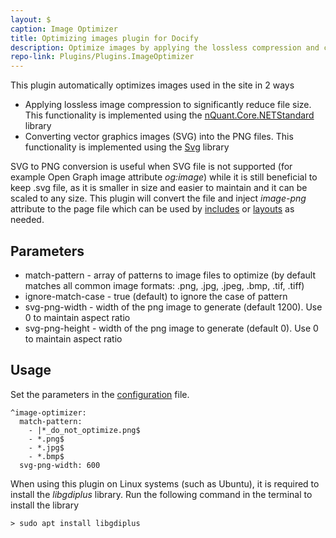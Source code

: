 ```yaml
---
layout: $
caption: Image Optimizer
title: Optimizing images plugin for Docify
description: Optimize images by applying the lossless compression and converting vector images to png
repo-link: Plugins/Plugins.ImageOptimizer
---
```

This plugin automatically optimizes images used in the site in 2 ways

* Applying lossless image compression to significantly reduce file size. This functionality is implemented using the [nQuant.Core.NETStandard](https://www.nuget.org/packages/nQuant.Core.NETStandard/) library
* Converting vector graphics images (SVG) into the PNG files. This functionality is implemented using the [Svg](https://www.nuget.org/packages/Svg/) library

SVG to PNG conversion is useful when SVG file is not supported (for example Open Graph image attribute *og:image*) while it is still beneficial to keep .svg file, as it is smaller in size and easier to maintain and it can be scaled to any size. This plugin will convert the file and inject *image-png* attribute to the page file which can be used by [includes](/includes/) or [layouts](/layouts/) as needed.

## Parameters

* match-pattern - array of patterns to image files to optimize (by default matches all common image formats: .png, .jpg, .jpeg, .bmp, .tif, .tiff)
* ignore-match-case - true (default) to ignore the case of pattern
* svg-png-width - width of the png image to generate (default 1200). Use 0 to maintain aspect ratio
* svg-png-height - width of the png image to generate (default 0). Use 0 to maintain aspect ratio

## Usage

Set the parameters in the [configuration](/configuration/) file.

~~~
^image-optimizer:
  match-pattern:
    - |*_do_not_optimize.png$
    - *.png$
    - *.jpg$
    - *.bmp$
  svg-png-width: 600
~~~

When using this plugin on Linux systems (such as Ubuntu), it is required to install the *libgdiplus* library. Run the following command in the terminal to install the library

~~~
> sudo apt install libgdiplus
~~~